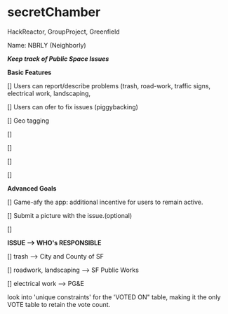# secretChamber
HackReactor, GroupProject, Greenfield 

Name: NBRLY (Neighborly)

_______Keep track of Public Space Issues_______

__Basic Features__

[] Users can report/describe problems (trash, road-work, traffic signs, electrical work, landscaping, 

[] Users can ofer to fix issues (piggybacking) 

[] Geo tagging

[] 

[]

[]

[]

__Advanced Goals__

[] Game-afy the app: additional incentive for users to remain active.

[] Submit a picture with the issue.(optional)

[]


__ISSUE --> WHO's RESPONSIBLE__

[] trash --> City and County of SF

[] roadwork, landscaping --> SF Public Works

[] electrical work --> PG&E


look into 'unique constraints' for the 'VOTED ON" table, making it the only VOTE table to retain the vote count.
